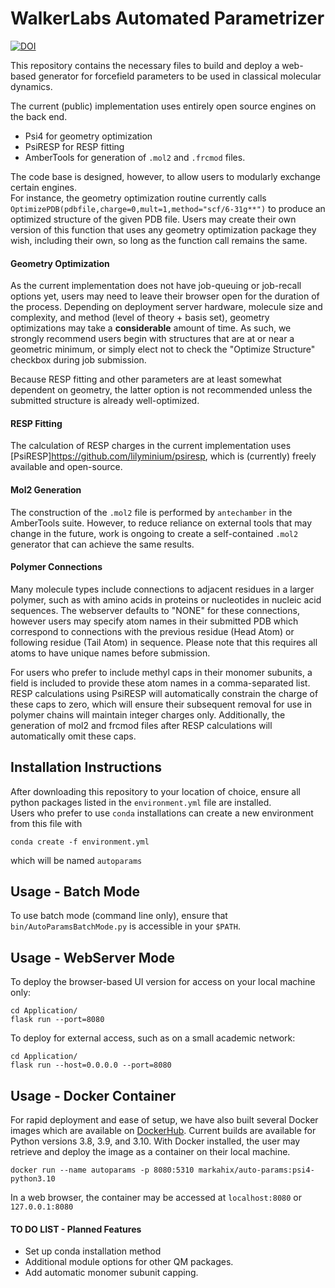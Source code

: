# WalkerLabs Automated Parametrizer

[![DOI](https://zenodo.org/badge/623450123.svg)](https://zenodo.org/badge/latestdoi/623450123)

This repository contains the necessary files to build and deploy a web-based generator for forcefield parameters to be used in classical molecular dynamics.

The current (public) implementation uses entirely open source engines on the back end.

- Psi4 for geometry optimization
- PsiRESP for RESP fitting
- AmberTools for generation of `.mol2` and `.frcmod` files.

The code base is designed, however, to allow users to modularly exchange certain engines.  
For instance, the geometry optimization routine currently calls `OptimizePDB(pdbfile,charge=0,mult=1,method="scf/6-31g**")` to produce an optimized structure of the given PDB file.  Users may create their own version of this function that uses any geometry optimization package they wish, including their own, so long as the function call remains the same.

#### Geometry Optimization
As the current implementation does not have job-queuing or job-recall options yet, users may need to leave their browser open for the duration of the process.  Depending on deployment server hardware, molecule size and complexity, and method (level of theory + basis set), geometry optimizations may take a **considerable** amount of time.  As such, we strongly recommend users begin with structures that are at or near a geometric minimum, or simply elect not to check the "Optimize Structure" checkbox during job submission.

Because RESP fitting and other parameters are at least somewhat dependent on geometry, the latter option is not recommended unless the submitted structure is already well-optimized.

#### RESP Fitting
The calculation of RESP charges in the current implementation uses [PsiRESP]<https://github.com/lilyminium/psiresp>, which is (currently) freely available and open-source.

#### Mol2 Generation
The construction of the `.mol2` file is performed by `antechamber` in the AmberTools suite.  However, to reduce reliance on external tools that may change in the future, work is ongoing to create a self-contained `.mol2` generator that can achieve the same results.

#### Polymer Connections
Many molecule types include connections to adjacent residues in a larger polymer, such as with amino acids in proteins or nucleotides in nucleic acid sequences.
The webserver defaults to "NONE" for these connections, however users may specify atom names in their submitted PDB which correspond to connections with the previous residue (Head Atom) or following residue (Tail Atom) in sequence. Please note that this requires all atoms to have unique names before submission.

For users who prefer to include methyl caps in their monomer subunits, a field is included to provide these atom names in a comma-separated list.  RESP calculations using PsiRESP will automatically constrain the charge of these caps to zero, which will ensure their subsequent removal for use in polymer chains will maintain integer charges only.  Additionally, the generation of mol2 and frcmod files after RESP calculations will automatically omit these caps.

## Installation Instructions
After downloading this repository to your location of choice, ensure all python packages listed in the `environment.yml` file are installed.  
Users who prefer to use `conda` installations can create a new environment from this file with 
```
conda create -f environment.yml
```
which will be named `autoparams`

## Usage - Batch Mode
To use batch mode (command line only), ensure that `bin/AutoParamsBatchMode.py` is accessible in your `$PATH`.

## Usage - WebServer Mode
To deploy the browser-based UI version for access on your local machine only:
```
cd Application/
flask run --port=8080
```

To deploy for external access, such as on a small academic network:
```
cd Application/
flask run --host=0.0.0.0 --port=8080
```

## Usage - Docker Container
For rapid deployment and ease of setup, we have also built several Docker images which are available on [DockerHub](https://hub.docker.com/repository/docker/markahix/auto-params/general).
Current builds are available for Python versions 3.8, 3.9, and 3.10.
With Docker installed, the user may retrieve and deploy the image as a container on their local machine.
```
docker run --name autoparams -p 8080:5310 markahix/auto-params:psi4-python3.10
```
In a web browser, the container may be accessed at `localhost:8080` or `127.0.0.1:8080`

#### TO DO LIST - Planned Features
- Set up conda installation method
- Additional module options for other QM packages.
- Add automatic monomer subunit capping.
